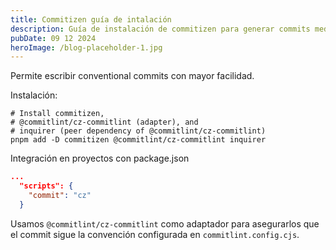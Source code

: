 ```yaml
---
title: Commitizen guía de intalación
description: Guía de instalación de commitizen para generar commits mediante el formato de conventional commits
pubDate: 09 12 2024
heroImage: /blog-placeholder-1.jpg
---
```

Permite escribir conventional commits con mayor facilidad.

Instalación:

```shell
# Install commitizen, 
# @commitlint/cz-commitlint (adapter), and
# inquirer (peer dependency of @commitlint/cz-commitlint)
pnpm add -D commitizen @commitlint/cz-commitlint inquirer
```

Integración en proyectos con package.json
```json
...
  "scripts": {
    "commit": "cz"
  }
```

Usamos `@commitlint/cz-commitlint` como adaptador para asegurarlos que el commit sigue la convención configurada en `commitlint.config.cjs`.